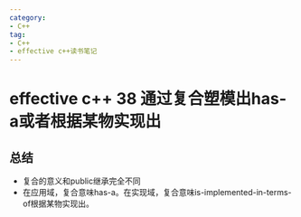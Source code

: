 ```yaml
---
category: 
- C++
tag:
- C++
- effective c++读书笔记
---
```


# effective c++ 38 通过复合塑模出has-a或者根据某物实现出

## 总结
- 复合的意义和public继承完全不同
- 在应用域，复合意味has-a。在实现域，复合意味is-implemented-in-terms-of根据某物实现出。

